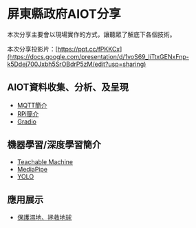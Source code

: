 # 屏東縣政府AIOT分享

本次分享主要會以現場實作的方式，讓聽眾了解底下各個技術。

本次分享投影片：[https://ppt.cc/fPKKCx](https://docs.google.com/presentation/d/1voS69_liTtxGENxFnp-k5Ddej700Jxbh5SrOBdrP5zM/edit?usp=sharing)

## AIOT資料收集、分析、及呈現

* [MQTT簡介](https://www.youtube.com/watch?v=yOMCKMpQsQg&t=3s)
* [RPi簡介](https://github.com/victorgau/khpy_rpi_intro)
* [Gradio](https://gradio.app/)

## 機器學習/深度學習簡介

* [Teachable Machine](https://teachablemachine.withgoogle.com/)
* [MediaPipe](https://google.github.io/mediapipe/)
* [YOLO](https://pypi.org/project/yolov5/)

## 應用展示

* [保護濕地、拯救地球](https://github.com/victorgau/wetland_opendata)

